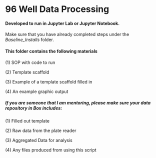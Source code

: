 # 96 Well Data Processing

#### Developed to run in Jupyter Lab or Jupyter Notebook. 
Make sure that you have already completed steps under the *Baseline_Installs* folder.

#### This folder contains the following materials

(1) SOP with code to run 

(2) Template scaffold

(3) Example of a template scaffold filled in 

(4) An example graphic output


##### If you are someone that I am mentoring, please make sure your data repository in Box includes: 

(1) Filled out template

(2) Raw data from the plate reader

(3) Aggregated Data for analysis

(4) Any files produced from using this script

